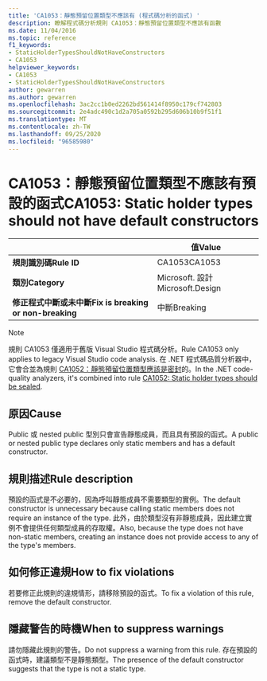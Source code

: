 ```yaml
---
title: 'CA1053：靜態預留位置類型不應該有 (程式碼分析的函式) '
description: 瞭解程式碼分析規則 CA1053：靜態預留位置類型不應該有函數
ms.date: 11/04/2016
ms.topic: reference
f1_keywords:
- StaticHolderTypesShouldNotHaveConstructors
- CA1053
helpviewer_keywords:
- CA1053
- StaticHolderTypesShouldNotHaveConstructors
author: gewarren
ms.author: gewarren
ms.openlocfilehash: 3ac2cc1b0ed2262bd561414f8950c179cf742803
ms.sourcegitcommit: 2e4adc490c1d2a705a0592b295d606b10b9f51f1
ms.translationtype: MT
ms.contentlocale: zh-TW
ms.lasthandoff: 09/25/2020
ms.locfileid: "96585980"
---
```

# <a name="ca1053-static-holder-types-should-not-have-default-constructors"></a><span data-ttu-id="3d8d4-103">CA1053：靜態預留位置類型不應該有預設的函式</span><span class="sxs-lookup"><span data-stu-id="3d8d4-103">CA1053: Static holder types should not have default constructors</span></span>

| | <span data-ttu-id="3d8d4-104">值</span><span class="sxs-lookup"><span data-stu-id="3d8d4-104">Value</span></span> |
|-|-|
| <span data-ttu-id="3d8d4-105">**規則識別碼**</span><span class="sxs-lookup"><span data-stu-id="3d8d4-105">**Rule ID**</span></span> |<span data-ttu-id="3d8d4-106">CA1053</span><span class="sxs-lookup"><span data-stu-id="3d8d4-106">CA1053</span></span>|
| <span data-ttu-id="3d8d4-107">**類別**</span><span class="sxs-lookup"><span data-stu-id="3d8d4-107">**Category**</span></span> |<span data-ttu-id="3d8d4-108">Microsoft. 設計</span><span class="sxs-lookup"><span data-stu-id="3d8d4-108">Microsoft.Design</span></span>|
| <span data-ttu-id="3d8d4-109">**修正程式中斷或未中斷**</span><span class="sxs-lookup"><span data-stu-id="3d8d4-109">**Fix is breaking or non-breaking**</span></span> |<span data-ttu-id="3d8d4-110">中斷</span><span class="sxs-lookup"><span data-stu-id="3d8d4-110">Breaking</span></span>|

> [!NOTE]
> <span data-ttu-id="3d8d4-111">規則 CA1053 僅適用于舊版 Visual Studio 程式碼分析。</span><span class="sxs-lookup"><span data-stu-id="3d8d4-111">Rule CA1053 only applies to legacy Visual Studio code analysis.</span></span> <span data-ttu-id="3d8d4-112">在 .NET 程式碼品質分析器中，它會合並為規則 [CA1052：靜態預留位置類型應該是密封](ca1052.md)的。</span><span class="sxs-lookup"><span data-stu-id="3d8d4-112">In the .NET code-quality analyzers, it's combined into rule [CA1052: Static holder types should be sealed](ca1052.md).</span></span>

## <a name="cause"></a><span data-ttu-id="3d8d4-113">原因</span><span class="sxs-lookup"><span data-stu-id="3d8d4-113">Cause</span></span>

<span data-ttu-id="3d8d4-114">Public 或 nested public 型別只會宣告靜態成員，而且具有預設的函式。</span><span class="sxs-lookup"><span data-stu-id="3d8d4-114">A public or nested public type declares only static members and has a default constructor.</span></span>

## <a name="rule-description"></a><span data-ttu-id="3d8d4-115">規則描述</span><span class="sxs-lookup"><span data-stu-id="3d8d4-115">Rule description</span></span>

<span data-ttu-id="3d8d4-116">預設的函式是不必要的，因為呼叫靜態成員不需要類型的實例。</span><span class="sxs-lookup"><span data-stu-id="3d8d4-116">The default constructor is unnecessary because calling static members does not require an instance of the type.</span></span> <span data-ttu-id="3d8d4-117">此外，由於類型沒有非靜態成員，因此建立實例不會提供任何類型成員的存取權。</span><span class="sxs-lookup"><span data-stu-id="3d8d4-117">Also, because the type does not have non-static members, creating an instance does not provide access to any of the type's members.</span></span>

## <a name="how-to-fix-violations"></a><span data-ttu-id="3d8d4-118">如何修正違規</span><span class="sxs-lookup"><span data-stu-id="3d8d4-118">How to fix violations</span></span>

<span data-ttu-id="3d8d4-119">若要修正此規則的違規情形，請移除預設的函式。</span><span class="sxs-lookup"><span data-stu-id="3d8d4-119">To fix a violation of this rule, remove the default constructor.</span></span>

## <a name="when-to-suppress-warnings"></a><span data-ttu-id="3d8d4-120">隱藏警告的時機</span><span class="sxs-lookup"><span data-stu-id="3d8d4-120">When to suppress warnings</span></span>

<span data-ttu-id="3d8d4-121">請勿隱藏此規則的警告。</span><span class="sxs-lookup"><span data-stu-id="3d8d4-121">Do not suppress a warning from this rule.</span></span> <span data-ttu-id="3d8d4-122">存在預設的函式時，建議類型不是靜態類型。</span><span class="sxs-lookup"><span data-stu-id="3d8d4-122">The presence of the default constructor suggests that the type is not a static type.</span></span>
